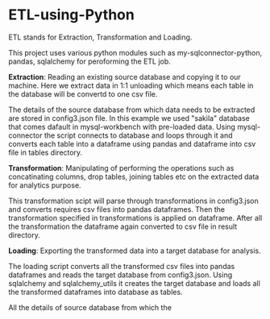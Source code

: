 # ETL-using-Python

ETL stands for Extraction, Transformation and Loading.

This project uses various python modules such as my-sqlconnector-python, pandas, sqlalchemy for peroforming the ETL job.

**Extraction**: Reading an existing source database and copying it to our machine. Here we extract data in 1:1 unloading which means each table in the database will be convertd to one csv file.

  The details of the source database from which data needs to be extracted are stored in config3.json file. In this example we used "sakila" database that comes dafault in mysql-workbench with pre-loaded data. Using mysql-connector the script connects to database and loops through it and converts each table into a dataframe using pandas and dataframe into csv file in tables directory.

**Transformation**: Manipulating of performing the operations such as concatinating columns, drop tables, joining tables etc on the extracted data for analytics purpose.
  
  This transformation scipt will parse through transformations in config3.json and converts requires csv files into pandas dataframes. Then the transformation specified in transformations is applied on dataframe. After all the transformation the dataframe again converted to csv file in result directory.

**Loading**: Exporting the transformed data into a target database for analysis.

  The loading script converts all the transformed csv files into pandas dataframes and reads the target database from config3.json. Using sqlalchemy and sqlalchemy_utils it creates the target database and loads all the transformed dataframes into database as tables.

  

All the details of source database from which the 

